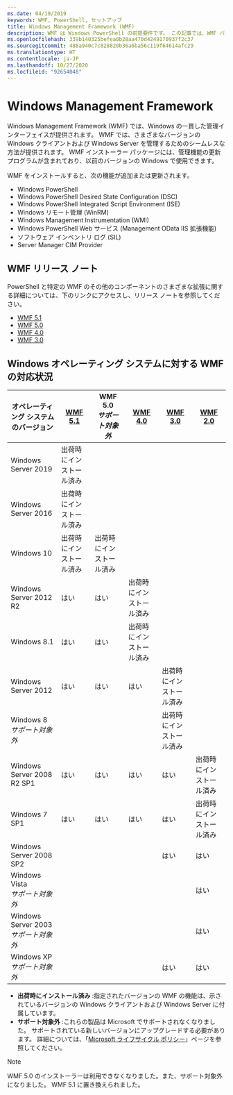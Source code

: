 ```yaml
---
ms.date: 04/19/2019
keywords: WMF, PowerShell, セットアップ
title: Windows Management Framework (WMF)
description: WMF は Windows PowerShell の前提要件です。 この記事では、WMF バージョンの履歴を示すと共に、WMF を検索してインストールする方法について説明します。
ms.openlocfilehash: 339b140325befea0b28aa470d4249170937f2c37
ms.sourcegitcommit: 488a940c7c828820b36a6ba56c119f64614afc29
ms.translationtype: HT
ms.contentlocale: ja-JP
ms.lasthandoff: 10/27/2020
ms.locfileid: "92654048"
---
```

# <a name="windows-management-framework"></a>Windows Management Framework

Windows Management Framework (WMF) では、Windows の一貫した管理インターフェイスが提供されます。 WMF では、さまざまなバージョンの Windows クライアントおよび Windows Server を管理するためのシームレスな方法が提供されます。 WMF インストーラー パッケージには、管理機能の更新プログラムが含まれており、以前のバージョンの Windows で使用できます。

WMF をインストールすると、次の機能が追加または更新されます。

- Windows PowerShell
- Windows PowerShell Desired State Configuration (DSC)
- Windows PowerShell Integrated Script Environment (ISE)
- Windows リモート管理 (WinRM)
- Windows Management Instrumentation (WMI)
- Windows PowerShell Web サービス (Management OData IIS 拡張機能)
- ソフトウェア インベントリ ログ (SIL)
- Server Manager CIM Provider

## <a name="wmf-release-notes"></a>WMF リリース ノート

PowerShell と特定の WMF のその他のコンポーネントのさまざまな拡張に関する詳細については、下のリンクにアクセスし、リリース ノートを参照してください。

- [WMF 5.1](whats-new/release-notes.md#wmf-51-changes)
- [WMF 5.0](whats-new/release-notes.md#wmf-50-changes)
- [WMF 4.0](https://download.microsoft.com/download/3/D/6/3D61D262-8549-4769-A660-230B67E15B25/Windows%20Management%20Framework%204%200%20Release%20Notes.docx)
- [WMF 3.0](https://download.microsoft.com/download/E/7/6/E76850B8-DA6E-4FF5-8CCE-A24FC513FD16/WMF%203%20Release%20Notes.docx)

## <a name="wmf-availability-across-windows-operating-systems"></a>Windows オペレーティング システムに対する WMF の対応状況

|        オペレーティング システムのバージョン         | [WMF 5.1][]  | WMF 5.0<br>*サポート対象外* | [WMF 4.0][]  | [WMF 3.0][]  | [WMF 2.0][]  |
| --------------------------------------- | ------------ | --------------------------- | ------------ | ------------ | ------------ |
| Windows Server 2019                     | 出荷時にインストール済み |                             |              |              |              |
| Windows Server 2016                     | 出荷時にインストール済み |                             |              |              |              |
| Windows 10                              | 出荷時にインストール済み | 出荷時にインストール済み                |              |              |              |
| Windows Server 2012 R2                  | はい          | はい                         | 出荷時にインストール済み |              |              |
| Windows 8.1                             | はい          | はい                         | 出荷時にインストール済み |              |              |
| Windows Server 2012                     | はい          | はい                         | はい          | 出荷時にインストール済み |              |
| Windows 8<br>*サポート対象外*           |              |                             |              | 出荷時にインストール済み |              |
| Windows Server 2008 R2 SP1              | はい          | はい                         | はい          | はい          | 出荷時にインストール済み |
| Windows 7 SP1                           | はい          | はい                         | はい          | はい          | 出荷時にインストール済み |
| Windows Server 2008 SP2                 |              |                             |              | はい          | はい          |
| Windows Vista<br>*サポート対象外*       |              |                             |              |              | はい          |
| Windows Server 2003<br>*サポート対象外* |              |                             |              |              | はい          |
| Windows XP<br>*サポート対象外*          |              |                             |              | はい          | はい          |

- **出荷時にインストール済み** :指定されたバージョンの WMF の機能は、示されているバージョンの Windows クライアントおよび Windows Server に付属しています。
- **サポート対象外** :これらの製品は Microsoft でサポートされなくなりました。 サポートされている新しいバージョンにアップグレードする必要があります。 詳細については、「[Microsoft ライフサイクル ポリシー][]」ページを参照してください。

> [!NOTE]
> WMF 5.0 のインストーラーは利用できなくなりました。また、サポート対象外になりました。 WMF 5.1 に置き換えられました。

[Microsoft ライフサイクル ポリシー]: https://support.microsoft.com/lifecycle
[WMF 5.1]: https://aka.ms/wmf51download
[WMF 4.0]: https://aka.ms/wmf4download
[WMF 3.0]: https://aka.ms/wmf3download
[WMF 2.0]: https://aka.ms/wmf2download
